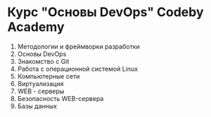 # Курс "Основы DevOps" Codeby Academy

1. Методологии и фреймворки разработки  
2. Основы DevOps  
3. Знакомство с Git  
4. Работа с операционной системой Linux  
5. Компьютерные сети 
6. Виртуализация
7. WEB - серверы
8. Безопасность WEB-сервера
9. Базы данных